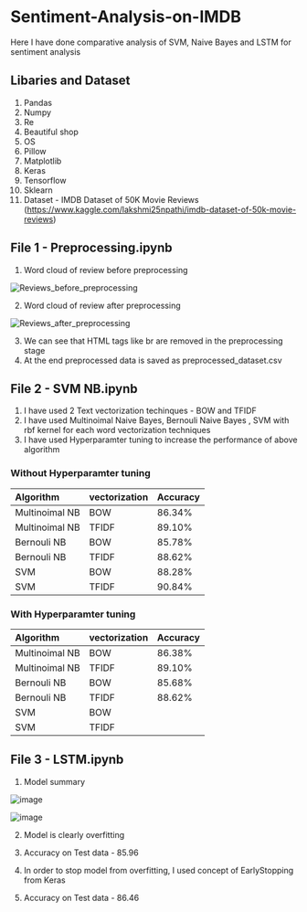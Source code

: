 # Sentiment-Analysis-on-IMDB
Here I have done comparative analysis of SVM, Naive Bayes and LSTM for sentiment analysis


## Libaries and Dataset

1. Pandas
2. Numpy
3. Re
4. Beautiful shop
5. OS
6. Pillow
7. Matplotlib
8. Keras
9. Tensorflow
10. Sklearn
11. Dataset - IMDB Dataset of 50K Movie Reviews (https://www.kaggle.com/lakshmi25npathi/imdb-dataset-of-50k-movie-reviews)

## File 1 - Preprocessing.ipynb

1. Word cloud of review before preprocessing

![Reviews_before_preprocessing](https://user-images.githubusercontent.com/67454437/121723333-03dc2980-cb04-11eb-99a8-ddc5be22fd2d.png)

2. Word cloud of review after preprocessing

![Reviews_after_preprocessing](https://user-images.githubusercontent.com/67454437/121723382-122a4580-cb04-11eb-985a-c9810d1bf7d5.png)

3. We can see that HTML tags like br are removed in the preprocessing stage
4. At the end preprocessed data is saved as preprocessed_dataset.csv

## File 2 - SVM NB.ipynb

1. I have used 2 Text vectorization techinques - BOW and TFIDF
2. I have used Multinoimal Naive Bayes, Bernouli Naive Bayes , SVM with rbf kernel for each word vectorization techniques
3. I have used Hyperparamter tuning to increase the performance of above algorithm


### Without Hyperparamter tuning

| Algorithm      | vectorization | Accuracy |
|:---------------|:--------------|----------| 
| Multinoimal NB | BOW           | 86.34%   |
| Multinoimal NB | TFIDF         | 89.10%   |
| Bernouli NB    | BOW           | 85.78%   |
| Bernouli NB    | TFIDF         | 88.62%   |
| SVM            | BOW           | 88.28%   |
| SVM            | TFIDF         | 90.84%   |

### With Hyperparamter tuning

| Algorithm      | vectorization | Accuracy |
|:---------------|:--------------|----------| 
| Multinoimal NB | BOW           | 86.38%   |
| Multinoimal NB | TFIDF         | 89.10%   |
| Bernouli NB    | BOW           | 85.68%   |
| Bernouli NB    | TFIDF         | 88.62%   |
| SVM            | BOW           |          |
| SVM            | TFIDF         |          |

## File 3 - LSTM.ipynb

1. Model summary

![image](https://user-images.githubusercontent.com/67454437/121725720-42271800-cb07-11eb-94a3-208467821104.png)

![image](https://user-images.githubusercontent.com/67454437/121725838-64b93100-cb07-11eb-9a78-55a4e14dab97.png)

2. Model is clearly overfitting 

3. Accuracy on Test data - 85.96

4. In order to stop model from overfitting, I used concept of EarlyStopping from Keras

5. Accuracy on Test data - 86.46










